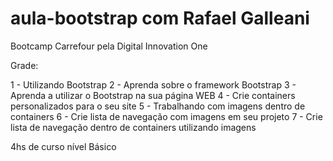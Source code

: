 # aula-bootstrap com Rafael Galleani
Bootcamp Carrefour pela Digital Innovation One

Grade:

1 - Utilizando Bootstrap
2 - Aprenda sobre o framework Bootstrap
3 - Aprenda a utilizar o Bootstrap na sua página WEB
4 - Crie containers personalizados para o seu site
5 - Trabalhando com imagens dentro de containers
6 - Crie lista de navegação com imagens em seu projeto
7 - Crie lista de navegação dentro de containers utilizando imagens

4hs de curso nível Básico
